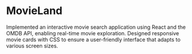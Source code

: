 # MovieLand
Implemented an interactive movie search application using React and the OMDB API, enabling real-time movie exploration.	Designed responsive movie cards with CSS to ensure a user-friendly interface that adapts to various screen sizes.

